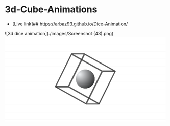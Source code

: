 # 3d-Cube-Animations

- [Live link]## https://arbaz93.github.io/Dice-Animation/

![3d dice animation](./images/Screenshot (43).png)
![shere inside a cube 3d  animation](./images/preview.png)

